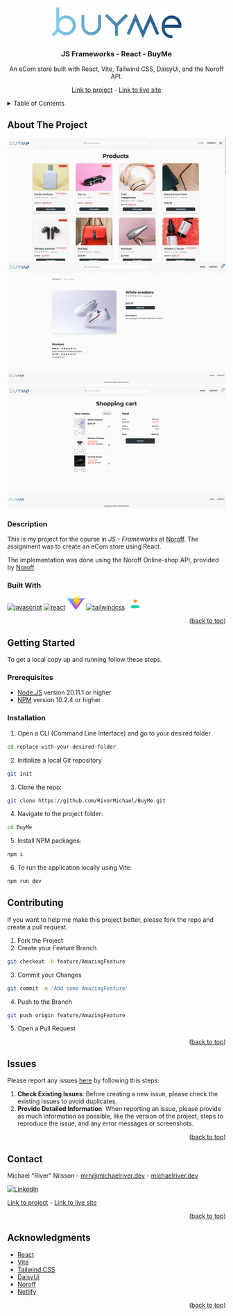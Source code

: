<a id="readme-top"></a>

<!-- PROJECT LOGO -->
<br />
<div align="center">
  <a href="https://github.com/RiverMichael/BuyMe.git"> 
    <img src="public//logo.png" alt="Logo" width="300" height="">
  </a>

<h3>JS Frameworks - React - BuyMe</h3>
<p>An eCom store built with React, Vite, Tailwind CSS, DaisyUi, and the Noroff API.</p>

[Link to project][github-repo] - [Link to live site][live-site]

</div>

<!-- TABLE OF CONTENTS -->
<details>
  <summary>Table of Contents</summary>
  <ol>
    <li>
      <a href="#about-the-project">About The Project</a>
      <ul>
        <li><a href="#description">Description</a>
        <li><a href="#built-with">Built With</a></li>
      </ul>
    </li>
    <li>
      <a href="#getting-started">Getting Started</a>
      <ul>
        <li><a href="#prerequisites">Prerequisites</a></li>
        <li><a href="#installation">Installation</a></li>
      </ul>
    </li>
    <li><a href="#contributing">Contributing</a></li>
    <li><a href="#issues">Issues</a></li>
    <li><a href="#contact">Contact</a></li>
    <li><a href="#acknowledgments">Acknowledgments</a></li>
  </ol>
</details>

<!-- ABOUT THE PROJECT -->

## About The Project

<!-- Screenshot of the application -->

[![BuyMe screenshot1][product-screenshot]][live-site]
[![BuyMe screenshot2][product-screenshot2]][live-site]
[![BuyMe screenshot3][product-screenshot3]][live-site]

### Description

This is my project for the course in _JS - Frameworks_ at [Noroff][noroff-url]. The assignment was to create an eCom store using React.

The implementation was done using the Noroff Online-shop API, provided by [Noroff][noroff-url].

### Built With

<div style="display: inline-block; text-align: center; ">
<a href="https://developer.mozilla.org/en-US/docs/Web/JavaScript" target="_blank"><img src="https://raw.githubusercontent.com/rahuldkjain/github-profile-readme-generator/master/src/images/icons/ProgrammingLanguages/javascript.svg" alt="javascript" height="30" width="40"></a>
<a href="https://react.dev/" target="_blank"><img src="https://raw.githubusercontent.com/rahuldkjain/github-profile-readme-generator/master/src/images/icons/FrontendDevelopment/reactjs.svg" alt="react" height="30" width="40"></a>
<a href="https://vitejs.dev/" target="_blank"><img src="/public/vite.svg" alt="vite" height="30" width="40"></a>
<a href="https://tailwindcss.com/" target="_blank"><img src="https://raw.githubusercontent.com/rahuldkjain/github-profile-readme-generator/master/src/images/icons/FrontendDevelopment/tailwind.svg" alt="tailwindcss" height="30" width="40"></a>
<a href="https://daisyui.com/" target="_blank"><img src="/public/daisyui_logo.svg" alt="daisyui" height="30" width="40"></a>
</div>

<p align="right">(<a href="#readme-top">back to top</a>)</p>

<!-- GETTING STARTED -->

## Getting Started

To get a local copy up and running follow these steps.

<!-- PREREQUISITES -->

### Prerequisites

- [Node.JS](https://nodejs.org/) version 20.11.1 or higher
- [NPM](https://www.npmjs.com/) version 10.2.4 or higher

<!-- INSTALLATION -->

### Installation

1. Open a CLI (Command Line Interface) and go to your desired folder

```sh
cd replace-with-your-desired-folder
```

2. Initialize a local Git repository

```sh
git init
```

3. Clone the repo:

```sh
git clone https://github.com/RiverMichael/BuyMe.git
```

4. Navigate to the project folder:

```sh
cd BuyMe
```

5. Install NPM packages:

```sh
npm i
```

6. To run the application locally using Vite:

```sh
npm run dev
```

<!-- CONTRIBUTING -->

## Contributing

If you want to help me make this project better, please fork the repo and create a pull request.

1. Fork the Project
2. Create your Feature Branch

```sh
git checkout -b feature/AmazingFeature
```

3. Commit your Changes

```sh
git commit -m 'Add some AmazingFeature'
```

4. Push to the Branch

```sh
git push origin feature/AmazingFeature
```

5. Open a Pull Request

<p align="right">(<a href="#readme-top">back to top</a>)</p>

<!-- ISSUES -->

## Issues

Please report any issues [here][github-issues] by following this steps:

1. **Check Existing Issues**: Before creating a new issue, please check the existing issues to avoid duplicates.
2. **Provide Detailed Information**: When reporting an issue, please provide as much information as possible, like the version of the project, steps to reproduce the issue, and any error messages or screenshots.

<p align="right">(<a href="#readme-top">back to top</a>)</p>

<!-- CONTACT -->

## Contact

Michael "River" Nilsson - [mrn@michaelriver.dev][mrn-mail] - [michaelriver.dev][mrn-url]

[![LinkedIn][linkedin-shield]][linkedin-url]

[Link to project][github-repo] - [Link to live site][live-site]

<p align="right">(<a href="#readme-top">back to top</a>)</p>

<!-- AACKNOWLEDGMENTS -->

## Acknowledgments

- [React](https://react.dev/)
- [Vite](https://vitejs.dev/)
- [Tailwind CSS](https://tailwindcss.com/)
- [DaisyUi](https://daisyui.com/)
- [Noroff](https://www.noroff.no)
- [Netlify](https://app.netlify.com)

<p align="right">(<a href="#readme-top">back to top</a>)</p>

<!-- MARKDOWN LINKS & IMAGES -->

[github-repo]: https://github.com/RiverMichael/BuyMe.git
[github-issues]: https://github.com/RiverMichael/BuyMe/issues
[live-site]: https://buyme.michaelriver.dev/
[product-screenshot]: /public/Screenshot1.jpg
[product-screenshot2]: /public/Screenshot3.jpg
[product-screenshot3]: /public/Screenshot2.jpg
[linkedin-shield]: https://img.shields.io/badge/-LinkedIn-black.svg?style=for-the-badge&logo=linkedin&colorB=555
[linkedin-url]: https://www.linkedin.com/in/michaelrivernilsson
[mrn-url]: https://www.michaelriver.dev
[mrn-mail]: mailto:mrn@michaelriver.dev
[noroff-url]: https://www.noroff.no
